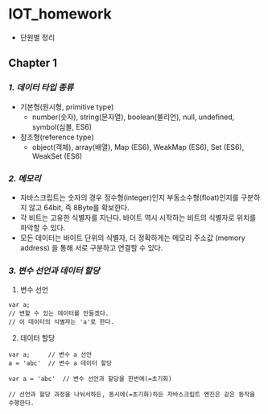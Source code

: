 # __IOT_homework__
+ 단원별 정리
## **Chapter 1**

### *1. 데이터 타입 종류*
+  기본형(원시형, primitive type)
    + number(숫자), string(문자열), boolean(불리언), null, undefined, symbol(심볼, ES6)
+ 참조형(reference type)
    + object(객체), array(배열), Map (ES6), WeakMap (ES6), Set (ES6), WeakSet (ES6)

### *2. 메모리*
+ 자바스크립트는 숫자의 경우 정수형(integer)인지 부동소수형(float)인지를 구분하지 않고 64bit, 즉 8Byte를 확보한다.
+ 각 비트는 고유한 식별자를 지닌다. 바이트 역시 시작하는 비트의 식별자로 위치를 파악할 수 있다.
+ 모든 데이터는 바이트 단위의 식별자, 더 정확하게는 메모리 주소값 (memory address) 을 통해 서로 구분하고 연결할 수 있다.

### *3. 변수 선언과 데이터 할당*
1. 변수 선언
```
var a;
// 변할 수 있는 데이터를 만들겠다.
// 이 데이터의 식별자는 'a'로 한다.
```

2. 데이터 할당
 ```
var a;     // 변수 a 선언
a = 'abc'  // 변수 a 데이터 할당

var a = 'abc'  // 변수 선언과 할당을 한번에(=초기화)

// 선언과 할당 과정을 나눠서하든, 동시에(=초기화)하든 자바스크립트 엔진은 같은 동작을 수행한다.
```